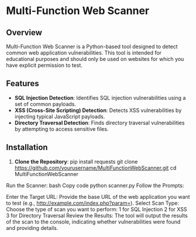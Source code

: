# Multi-Function Web Scanner

## Overview
Multi-Function Web Scanner is a Python-based tool designed to detect common web application vulnerabilities. This tool is intended for educational purposes and should only be used on websites for which you have explicit permission to test.

## Features
- **SQL Injection Detection**: Identifies SQL injection vulnerabilities using a set of common payloads.
- **XSS (Cross-Site Scripting) Detection**: Detects XSS vulnerabilities by injecting typical JavaScript payloads.
- **Directory Traversal Detection**: Finds directory traversal vulnerabilities by attempting to access sensitive files.

## Installation
1. **Clone the Repository**:
pip install requests
   git clone https://github.com/yourusername/MultiFunctionWebScanner.git
   cd MultiFunctionWebScanner

Run the Scanner:
bash
Copy code
python scanner.py
Follow the Prompts:

Enter the Target URL: Provide the base URL of the web application you want to test (e.g., http://example.com/index.php?param=).
Select Scan Type: Choose the type of scan you want to perform:
1 for SQL Injection
2 for XSS
3 for Directory Traversal
Review the Results: The tool will output the results of the scan to the console, indicating whether vulnerabilities were found and providing details.
